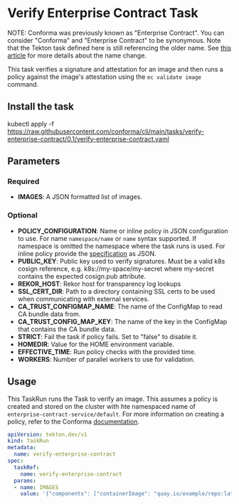 # Verify Enterprise Contract Task

NOTE: Conforma was previously known as "Enterprise Contract". You can consider
"Conforma" and "Enterprise Contract" to be synonymous. Note that the Tekton task defined here is still
referencing the older name. See [this article](https://conforma.dev/posts/whats-in-a-name/) for more details
about the name change.

This task verifies a signature and attestation for an image and then runs a policy against the image's attestation using the ```ec validate image``` command.

## Install the task
kubectl apply -f https://raw.githubusercontent.com/conforma/cli/main/tasks/verify-enterprise-contract/0.1/verify-enterprise-contract.yaml

## Parameters
### Required
* **IMAGES**: A JSON formatted list of images.
### Optional
* **POLICY_CONFIGURATION**: Name or inline policy in JSON configuration to use. For name `namespace/name` or `name` syntax supported. If
        namespace is omitted the namespace where the task runs is used. For inline policy provide the [specification](https://conforma.dev/docs/ecc/reference.html#k8s-api-github-com-enterprise-contract-enterprise-contract-controller-api-v1alpha1-enterprisecontractpolicyspec) as JSON.
* **PUBLIC_KEY**: Public key used to verify signatures. Must be a valid k8s cosign
        reference, e.g. k8s://my-space/my-secret where my-secret contains
        the expected cosign.pub attribute.
* **REKOR_HOST**: Rekor host for transparency log lookups
* **SSL_CERT_DIR**: Path to a directory containing SSL certs to be used when communicating
        with external services.
* **CA_TRUST_CONFIGMAP_NAME**: The name of the ConfigMap to read CA bundle data from.
* **CA_TRUST_CONFIG_MAP_KEY**: The name of the key in the ConfigMap that contains the CA bundle data.
* **STRICT**: Fail the task if policy fails. Set to "false" to disable it.
* **HOMEDIR**: Value for the HOME environment variable.
* **EFFECTIVE_TIME**: Run policy checks with the provided time.
* **WORKERS**: Number of parallel workers to use for validation.


## Usage

This TaskRun runs the Task to verify an image. This assumes a policy is created and stored on the cluster with hte namespaced name of `enterprise-contract-service/default`. For more information on creating a policy, refer to the Conforma [documentation](https://conforma.dev/docs/ecc/index.html).

```yaml
apiVersion: tekton.dev/v1
kind: TaskRun
metadata:
  name: verify-enterprise-contract
spec:
  taskRef:
    name: verify-enterprise-contract
  params:
  - name: IMAGES
    value: '{"components": ["containerImage": "quay.io/example/repo:latest"]}'
```
